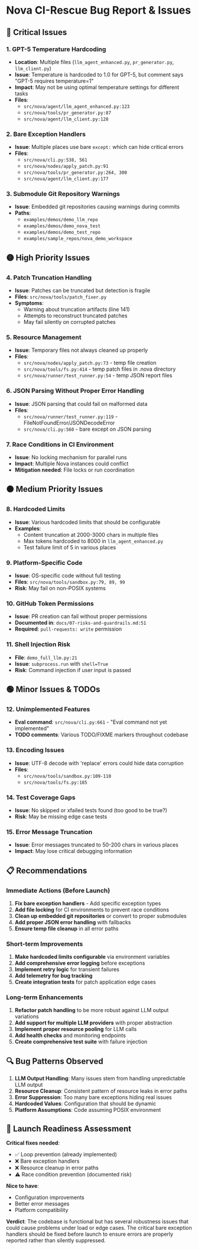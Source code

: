 # Nova CI-Rescue Bug Report & Issues

## 🔴 Critical Issues

### 1. **GPT-5 Temperature Hardcoding**

- **Location**: Multiple files (`llm_agent_enhanced.py`, `pr_generator.py`, `llm_client.py`)
- **Issue**: Temperature is hardcoded to 1.0 for GPT-5, but comment says "GPT-5 requires temperature=1"
- **Impact**: May not be using optimal temperature settings for different tasks
- **Files**:
  - `src/nova/agent/llm_agent_enhanced.py:123`
  - `src/nova/tools/pr_generator.py:87`
  - `src/nova/agent/llm_client.py:128`

### 2. **Bare Exception Handlers**

- **Issue**: Multiple places use bare `except:` which can hide critical errors
- **Files**:
  - `src/nova/cli.py:538, 561`
  - `src/nova/nodes/apply_patch.py:91`
  - `src/nova/tools/pr_generator.py:264, 300`
  - `src/nova/agent/llm_client.py:177`

### 3. **Submodule Git Repository Warnings**

- **Issue**: Embedded git repositories causing warnings during commits
- **Paths**:
  - `examples/demos/demo_llm_repo`
  - `examples/demos/demo_nova_test`
  - `examples/demos/demo_test_repo`
  - `examples/sample_repos/nova_demo_workspace`

## 🟡 High Priority Issues

### 4. **Patch Truncation Handling**

- **Issue**: Patches can be truncated but detection is fragile
- **Files**: `src/nova/tools/patch_fixer.py`
- **Symptoms**:
  - Warning about truncation artifacts (line 141)
  - Attempts to reconstruct truncated patches
  - May fail silently on corrupted patches

### 5. **Resource Management**

- **Issue**: Temporary files not always cleaned up properly
- **Files**:
  - `src/nova/nodes/apply_patch.py:73` - temp file creation
  - `src/nova/tools/fs.py:414` - temp patch files in .nova directory
  - `src/nova/runner/test_runner.py:54` - temp JSON report files

### 6. **JSON Parsing Without Proper Error Handling**

- **Issue**: JSON parsing that could fail on malformed data
- **Files**:
  - `src/nova/runner/test_runner.py:119` - FileNotFoundError/JSONDecodeError
  - `src/nova/cli.py:560` - bare except on JSON parsing

### 7. **Race Conditions in CI Environment**

- **Issue**: No locking mechanism for parallel runs
- **Impact**: Multiple Nova instances could conflict
- **Mitigation needed**: File locks or run coordination

## 🟠 Medium Priority Issues

### 8. **Hardcoded Limits**

- **Issue**: Various hardcoded limits that should be configurable
- **Examples**:
  - Content truncation at 2000-3000 chars in multiple files
  - Max tokens hardcoded to 8000 in `llm_agent_enhanced.py`
  - Test failure limit of 5 in various places

### 9. **Platform-Specific Code**

- **Issue**: OS-specific code without full testing
- **Files**: `src/nova/tools/sandbox.py:79, 89, 99`
- **Risk**: May fail on non-POSIX systems

### 10. **GitHub Token Permissions**

- **Issue**: PR creation can fail without proper permissions
- **Documented in**: `docs/07-risks-and-guardrails.md:51`
- **Required**: `pull-requests: write` permission

### 11. **Shell Injection Risk**

- **File**: `demo_full_llm.py:21`
- **Issue**: `subprocess.run` with `shell=True`
- **Risk**: Command injection if user input is passed

## 🟢 Minor Issues & TODOs

### 12. **Unimplemented Features**

- **Eval command**: `src/nova/cli.py:661` - "Eval command not yet implemented"
- **TODO comments**: Various TODO/FIXME markers throughout codebase

### 13. **Encoding Issues**

- **Issue**: UTF-8 decode with 'replace' errors could hide data corruption
- **Files**:
  - `src/nova/tools/sandbox.py:109-110`
  - `src/nova/tools/fs.py:185`

### 14. **Test Coverage Gaps**

- **Issue**: No skipped or xfailed tests found (too good to be true?)
- **Risk**: May be missing edge case tests

### 15. **Error Message Truncation**

- **Issue**: Error messages truncated to 50-200 chars in various places
- **Impact**: May lose critical debugging information

## 📋 Recommendations

### Immediate Actions (Before Launch)

1. **Fix bare exception handlers** - Add specific exception types
2. **Add file locking** for CI environments to prevent race conditions
3. **Clean up embedded git repositories** or convert to proper submodules
4. **Add proper JSON error handling** with fallbacks
5. **Ensure temp file cleanup** in all error paths

### Short-term Improvements

1. **Make hardcoded limits configurable** via environment variables
2. **Add comprehensive error logging** before exceptions
3. **Implement retry logic** for transient failures
4. **Add telemetry for bug tracking**
5. **Create integration tests** for patch application edge cases

### Long-term Enhancements

1. **Refactor patch handling** to be more robust against LLM output variations
2. **Add support for multiple LLM providers** with proper abstraction
3. **Implement proper resource pooling** for LLM calls
4. **Add health checks** and monitoring endpoints
5. **Create comprehensive test suite** with failure injection

## 🔍 Bug Patterns Observed

1. **LLM Output Handling**: Many issues stem from handling unpredictable LLM output
2. **Resource Cleanup**: Consistent pattern of resource leaks in error paths
3. **Error Suppression**: Too many bare exceptions hiding real issues
4. **Hardcoded Values**: Configuration that should be dynamic
5. **Platform Assumptions**: Code assuming POSIX environment

## 🚀 Launch Readiness Assessment

**Critical fixes needed**:

- ✅ Loop prevention (already implemented)
- ❌ Bare exception handlers
- ❌ Resource cleanup in error paths
- ⚠️ Race condition prevention (documented risk)

**Nice to have**:

- Configuration improvements
- Better error messages
- Platform compatibility

**Verdict**: The codebase is functional but has several robustness issues that could cause problems under load or edge cases. The critical bare exception handlers should be fixed before launch to ensure errors are properly reported rather than silently suppressed.
